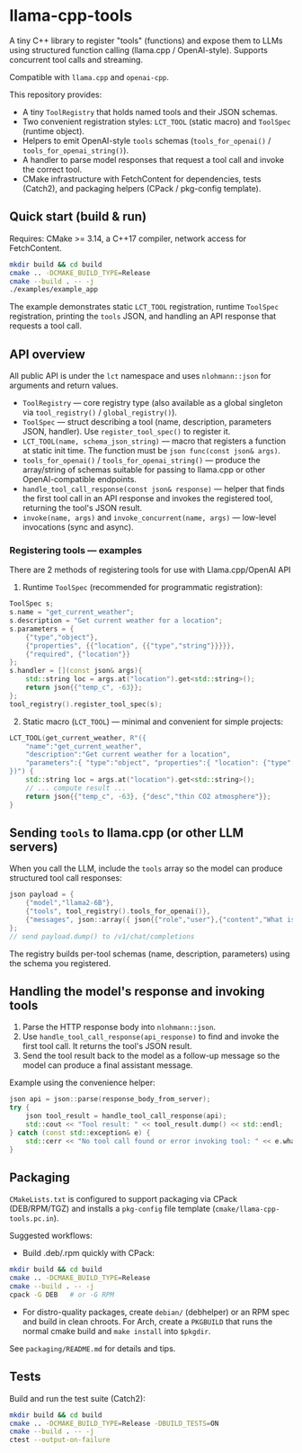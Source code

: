 # llama-cpp-tools

A tiny C++ library to register "tools" (functions) and expose them to LLMs using structured function calling (llama.cpp / OpenAI-style). Supports concurrent tool calls and streaming.

Compatible with `llama.cpp` and `openai-cpp`.

This repository provides:

- A tiny `ToolRegistry` that holds named tools and their JSON schemas.
- Two convenient registration styles: `LCT_TOOL` (static macro) and `ToolSpec` (runtime object).
- Helpers to emit OpenAI-style `tools` schemas (`tools_for_openai()` / `tools_for_openai_string()`).
- A handler to parse model responses that request a tool call and invoke the correct tool.
- CMake infrastructure with FetchContent for dependencies, tests (Catch2), and packaging helpers (CPack / pkg-config template).

## Quick start (build & run)

Requires: CMake >= 3.14, a C++17 compiler, network access for FetchContent.

```bash
mkdir build && cd build
cmake .. -DCMAKE_BUILD_TYPE=Release
cmake --build . -- -j
./examples/example_app
```

The example demonstrates static `LCT_TOOL` registration, runtime `ToolSpec` registration, printing the `tools` JSON, and handling an API response that requests a tool call.

## API overview

All public API is under the `lct` namespace and uses `nlohmann::json` for arguments and return values.

- `ToolRegistry` — core registry type (also available as a global singleton via `tool_registry()` / `global_registry()`).
- `ToolSpec` — struct describing a tool (name, description, parameters JSON, handler). Use `register_tool_spec()` to register it.
- `LCT_TOOL(name, schema_json_string)` — macro that registers a function at static init time. The function must be `json func(const json& args)`.
- `tools_for_openai()` / `tools_for_openai_string()` — produce the array/string of schemas suitable for passing to llama.cpp or other OpenAI-compatible endpoints.
- `handle_tool_call_response(const json& response)` — helper that finds the first tool call in an API response and invokes the registered tool, returning the tool's JSON result.
- `invoke(name, args)` and `invoke_concurrent(name, args)` — low-level invocations (sync and async).

### Registering tools — examples

There are 2 methods of registering tools for use with Llama.cpp/OpenAI API

1) Runtime `ToolSpec` (recommended for programmatic registration):

```cpp
ToolSpec s;
s.name = "get_current_weather";
s.description = "Get current weather for a location";
s.parameters = {
	{"type","object"},
	{"properties", {{"location", {{"type","string"}}}}},
	{"required", {"location"}}
};
s.handler = [](const json& args){
	std::string loc = args.at("location").get<std::string>();
	return json{{"temp_c", -63}};
};
tool_registry().register_tool_spec(s);
```

2) Static macro (`LCT_TOOL`) — minimal and convenient for simple projects:

```cpp
LCT_TOOL(get_current_weather, R"({
	"name":"get_current_weather",
	"description":"Get current weather for a location",
	"parameters":{ "type":"object", "properties":{ "location": {"type":"string"} }, "required":["location"] }
})") {
	std::string loc = args.at("location").get<std::string>();
	// ... compute result ...
	return json{{"temp_c", -63}, {"desc","thin CO2 atmosphere"}};
}
```



## Sending `tools` to llama.cpp (or other LLM servers)

When you call the LLM, include the `tools` array so the model can produce structured tool call responses:

```cpp
json payload = {
	{"model","llama2-6B"},
	{"tools", tool_registry().tools_for_openai()},
	{"messages", json::array({ json{{"role","user"},{"content","What is the weather on Mars?"}} })}
};
// send payload.dump() to /v1/chat/completions
```

The registry builds per-tool schemas (name, description, parameters) using the schema you registered.

## Handling the model's response and invoking tools

1. Parse the HTTP response body into `nlohmann::json`.
2. Use `handle_tool_call_response(api_response)` to find and invoke the first tool call. It returns the tool's JSON result.
3. Send the tool result back to the model as a follow-up message so the model can produce a final assistant message.

Example using the convenience helper:

```cpp
json api = json::parse(response_body_from_server);
try {
	json tool_result = handle_tool_call_response(api);
	std::cout << "Tool result: " << tool_result.dump() << std::endl;
} catch (const std::exception& e) {
	std::cerr << "No tool call found or error invoking tool: " << e.what() << std::endl;
}
```

## Packaging

`CMakeLists.txt` is configured to support packaging via CPack (DEB/RPM/TGZ) and installs a `pkg-config` file template (`cmake/llama-cpp-tools.pc.in`).

Suggested workflows:

- Build .deb/.rpm quickly with CPack:

```bash
mkdir build && cd build
cmake .. -DCMAKE_BUILD_TYPE=Release
cmake --build . -- -j
cpack -G DEB   # or -G RPM
```

- For distro-quality packages, create `debian/` (debhelper) or an RPM spec and build in clean chroots. For Arch, create a `PKGBUILD` that runs the normal cmake build and `make install` into `$pkgdir`.

See `packaging/README.md` for details and tips.

## Tests

Build and run the test suite (Catch2):

```bash
mkdir build && cd build
cmake .. -DCMAKE_BUILD_TYPE=Release -DBUILD_TESTS=ON
cmake --build . -- -j
ctest --output-on-failure
```